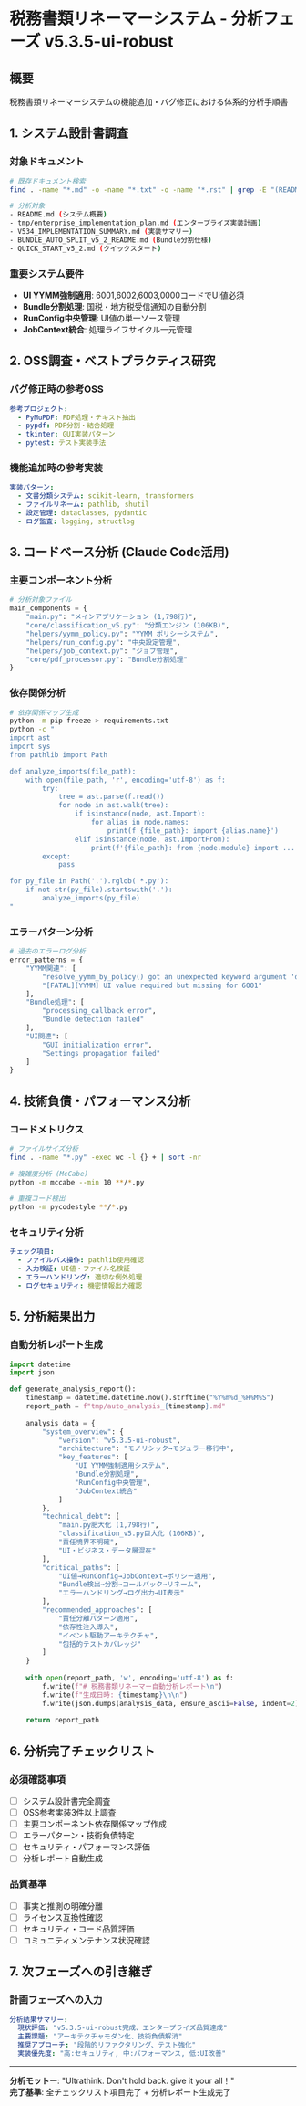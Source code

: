 # 税務書類リネーマーシステム - 分析フェーズ v5.3.5-ui-robust

## 概要
税務書類リネーマーシステムの機能追加・バグ修正における体系的分析手順書

## 1. システム設計書調査

### 対象ドキュメント
```bash
# 既存ドキュメント検索
find . -name "*.md" -o -name "*.txt" -o -name "*.rst" | grep -E "(README|docs|spec|design)"

# 分析対象
- README.md (システム概要)
- tmp/enterprise_implementation_plan.md (エンタープライズ実装計画)
- V534_IMPLEMENTATION_SUMMARY.md (実装サマリー)
- BUNDLE_AUTO_SPLIT_v5_2_README.md (Bundle分割仕様)
- QUICK_START_v5_2.md (クイックスタート)
```

### 重要システム要件
- **UI YYMM強制適用**: 6001,6002,6003,0000コードでUI値必須
- **Bundle分割処理**: 国税・地方税受信通知の自動分割
- **RunConfig中央管理**: UI値の単一ソース管理
- **JobContext統合**: 処理ライフサイクル一元管理

## 2. OSS調査・ベストプラクティス研究

### バグ修正時の参考OSS
```yaml
参考プロジェクト:
  - PyMuPDF: PDF処理・テキスト抽出
  - pypdf: PDF分割・結合処理
  - tkinter: GUI実装パターン
  - pytest: テスト実装手法
```

### 機能追加時の参考実装
```yaml
実装パターン:
  - 文書分類システム: scikit-learn, transformers
  - ファイルリネーム: pathlib, shutil
  - 設定管理: dataclasses, pydantic
  - ログ監査: logging, structlog
```

## 3. コードベース分析 (Claude Code活用)

### 主要コンポーネント分析
```python
# 分析対象ファイル
main_components = {
    "main.py": "メインアプリケーション (1,798行)",
    "core/classification_v5.py": "分類エンジン (106KB)",
    "helpers/yymm_policy.py": "YYMM ポリシーシステム",
    "helpers/run_config.py": "中央設定管理",
    "helpers/job_context.py": "ジョブ管理",
    "core/pdf_processor.py": "Bundle分割処理"
}
```

### 依存関係分析
```bash
# 依存関係マップ生成
python -m pip freeze > requirements.txt
python -c "
import ast
import sys
from pathlib import Path

def analyze_imports(file_path):
    with open(file_path, 'r', encoding='utf-8') as f:
        try:
            tree = ast.parse(f.read())
            for node in ast.walk(tree):
                if isinstance(node, ast.Import):
                    for alias in node.names:
                        print(f'{file_path}: import {alias.name}')
                elif isinstance(node, ast.ImportFrom):
                    print(f'{file_path}: from {node.module} import ...')
        except:
            pass

for py_file in Path('.').rglob('*.py'):
    if not str(py_file).startswith('.'):
        analyze_imports(py_file)
"
```

### エラーパターン分析
```python
# 過去のエラーログ分析
error_patterns = {
    "YYMM関連": [
        "resolve_yymm_by_policy() got an unexpected keyword argument 'detected'",
        "[FATAL][YYMM] UI value required but missing for 6001"
    ],
    "Bundle処理": [
        "processing_callback error",
        "Bundle detection failed"
    ],
    "UI関連": [
        "GUI initialization error",
        "Settings propagation failed"
    ]
}
```

## 4. 技術負債・パフォーマンス分析

### コードメトリクス
```bash
# ファイルサイズ分析
find . -name "*.py" -exec wc -l {} + | sort -nr

# 複雑度分析 (McCabe)
python -m mccabe --min 10 **/*.py

# 重複コード検出
python -m pycodestyle **/*.py
```

### セキュリティ分析
```yaml
チェック項目:
  - ファイルパス操作: pathlib使用確認
  - 入力検証: UI値・ファイル名検証
  - エラーハンドリング: 適切な例外処理
  - ログセキュリティ: 機密情報出力確認
```

## 5. 分析結果出力

### 自動分析レポート生成
```python
import datetime
import json

def generate_analysis_report():
    timestamp = datetime.datetime.now().strftime("%Y%m%d_%H%M%S")
    report_path = f"tmp/auto_analysis_{timestamp}.md"
    
    analysis_data = {
        "system_overview": {
            "version": "v5.3.5-ui-robust",
            "architecture": "モノリシック→モジュラー移行中",
            "key_features": [
                "UI YYMM強制適用システム",
                "Bundle分割処理",
                "RunConfig中央管理",
                "JobContext統合"
            ]
        },
        "technical_debt": [
            "main.py肥大化 (1,798行)",
            "classification_v5.py巨大化 (106KB)",
            "責任境界不明確",
            "UI・ビジネス・データ層混在"
        ],
        "critical_paths": [
            "UI値→RunConfig→JobContext→ポリシー適用",
            "Bundle検出→分割→コールバック→リネーム",
            "エラーハンドリング→ログ出力→UI表示"
        ],
        "recommended_approaches": [
            "責任分離パターン適用",
            "依存性注入導入",
            "イベント駆動アーキテクチャ",
            "包括的テストカバレッジ"
        ]
    }
    
    with open(report_path, 'w', encoding='utf-8') as f:
        f.write(f"# 税務書類リネーマー自動分析レポート\n")
        f.write(f"生成日時: {timestamp}\n\n")
        f.write(json.dumps(analysis_data, ensure_ascii=False, indent=2))
    
    return report_path
```

## 6. 分析完了チェックリスト

### 必須確認事項
- [ ] システム設計書完全調査
- [ ] OSS参考実装3件以上調査
- [ ] 主要コンポーネント依存関係マップ作成
- [ ] エラーパターン・技術負債特定
- [ ] セキュリティ・パフォーマンス評価
- [ ] 分析レポート自動生成

### 品質基準
- [ ] 事実と推測の明確分離
- [ ] ライセンス互換性確認
- [ ] セキュリティ・コード品質評価
- [ ] コミュニティメンテナンス状況確認

## 7. 次フェーズへの引き継ぎ

### 計画フェーズへの入力
```yaml
分析結果サマリー:
  現状評価: "v5.3.5-ui-robust完成、エンタープライズ品質達成"
  主要課題: "アーキテクチャモダン化、技術負債解消"
  推奨アプローチ: "段階的リファクタリング、テスト強化"
  実装優先度: "高:セキュリティ, 中:パフォーマンス, 低:UI改善"
```

---

**分析モットー**: "Ultrathink. Don't hold back. give it your all！"  
**完了基準**: 全チェックリスト項目完了 + 分析レポート生成完了